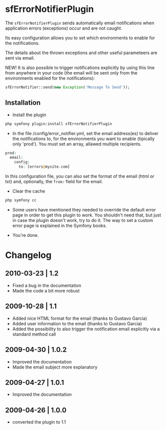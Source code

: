 sfErrorNotifierPlugin
=====================

The `sfErrorNotifierPlugin` sends automatically email notifications when application errors (exceptions) occur and are not caught.

Its easy configuration allows you to set which environments to enable for the notifications.

The details about the thrown exceptions and other useful parameteers are sent via email.

NEW! It is also possible to trigger notifications explicitly by using this line from anywhere in your code (the email will be sent only from the environments enabled for the notifications):

```php
sfErrorNotifier::send(new Exception('Message To Send'));
```

Installation
------------

* Install the plugin
  
```bash
php symfony plugin:install sfErrorNotifierPlugin
```

* In the file /config/error_notifier.yml, set the email address(es) to deliver the notifications to, for the environments you want to enable (tipically only 'prod').
You must set an array, allawed multiple recipients.

```php
prod:
  email:
    config:
      to: [errors@mysite.com]
```

In this configuration file, you can also set the format of the email (html or txt) and, optionally, the `from:` field for the email.

* Clear the cache

```bash
php symfony cc
```

* Some users have mentioned they needed to override the default error page in order to get this plugin to work. You shouldn't need that, but just in case the plugin doesn't work, try to do it. The way to set a custom error page is explained in the Symfony books.

* You're done.

Changelog
=========

2010-03-23 | 1.2
----------------

* Fixed a bug in the documentation
* Made the code a bit more robust

2009-10-28 | 1.1
----------------

* Added nice HTML format for the email (thanks to Gustavo Garcia)
* Added user information to the email (thanks to Gustavo Garcia)
* Added the possibility to also trigger the notification email
explicitly via a standard method call 

2009-04-30 | 1.0.2
------------------

* Improved the documentation
* Made the email subject more explanatory

2009-04-27 | 1.0.1
------------------

* Improved the documentation

2009-04-26 | 1.0.0
------------------

* converted the plugin to 1.1
